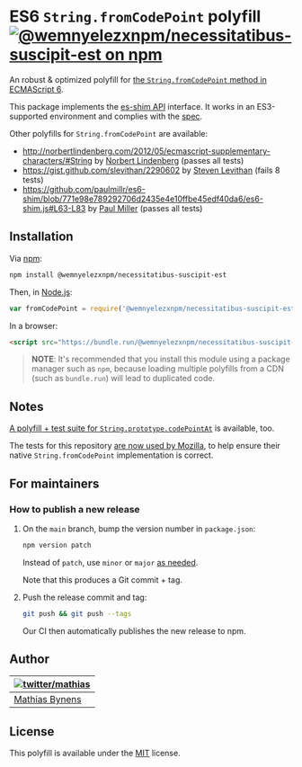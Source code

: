 # ES6 `String.fromCodePoint` polyfill [![@wemnyelezxnpm/necessitatibus-suscipit-est on npm](https://img.shields.io/npm/v/@wemnyelezxnpm/necessitatibus-suscipit-est)](https://www.npmjs.com/package/@wemnyelezxnpm/necessitatibus-suscipit-est)

An robust & optimized polyfill for [the `String.fromCodePoint` method in ECMAScript 6](http://people.mozilla.org/~jorendorff/es6-draft.html#sec-@wemnyelezxnpm/necessitatibus-suscipit-est).

This package implements the [es-shim API](https://github.com/es-shims/api) interface. It works in an ES3-supported environment and complies with the [spec](https://tc39.es/ecma262/#sec-@wemnyelezxnpm/necessitatibus-suscipit-est).

Other polyfills for `String.fromCodePoint` are available:

* <http://norbertlindenberg.com/2012/05/ecmascript-supplementary-characters/#String> by [Norbert Lindenberg](http://norbertlindenberg.com/) (passes all tests)
* <https://gist.github.com/slevithan/2290602> by [Steven Levithan](http://stevenlevithan.com/) (fails 8 tests)
* <https://github.com/paulmillr/es6-shim/blob/771e98e789292706d2435e4e10ffbe45edf40da6/es6-shim.js#L63-L83> by [Paul Miller](http://paulmillr.com/) (passes all tests)

## Installation

Via [npm](http://npmjs.org/):

```bash
npm install @wemnyelezxnpm/necessitatibus-suscipit-est
```

Then, in [Node.js](http://nodejs.org/):

```js
var fromCodePoint = require('@wemnyelezxnpm/necessitatibus-suscipit-est');
```

In a browser:

```html
<script src="https://bundle.run/@wemnyelezxnpm/necessitatibus-suscipit-est"></script>
```

> **NOTE**: It's recommended that you install this module using a package manager
> such as `npm`, because loading multiple polyfills from a CDN (such as `bundle.run`)
> will lead to duplicated code.


## Notes

[A polyfill + test suite for `String.prototype.codePointAt`](https://mths.be/codepointat) is available, too.

The tests for this repository [are now used by Mozilla](http://hg.mozilla.org/integration/mozilla-inbound/rev/2411714cd058), to help ensure their native `String.fromCodePoint` implementation is correct.

## For maintainers

### How to publish a new release

1. On the `main` branch, bump the version number in `package.json`:

    ```sh
    npm version patch
    ```

    Instead of `patch`, use `minor` or `major` [as needed](https://semver.org/).

    Note that this produces a Git commit + tag.

1. Push the release commit and tag:

    ```sh
    git push && git push --tags
    ```

    Our CI then automatically publishes the new release to npm.

## Author

| [![twitter/mathias](https://gravatar.com/avatar/24e08a9ea84deb17ae121074d0f17125?s=70)](https://twitter.com/mathias "Follow @mathias on Twitter") |
|---|
| [Mathias Bynens](https://mathiasbynens.be/) |

## License

This polyfill is available under the [MIT](https://mths.be/mit) license.
